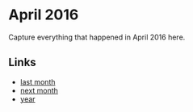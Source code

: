 # April 2016

Capture everything that happened in April 2016 here.

## Links
- [last month](calendar/months/2016-03.md)
- [next month](calendar/months/2016-05.md)
- [year](calendar/years/2016.md)